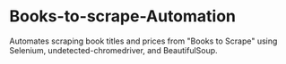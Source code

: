 # Books-to-scrape-Automation
Automates scraping book titles and prices from "Books to Scrape" using Selenium, undetected-chromedriver, and BeautifulSoup.
